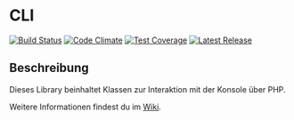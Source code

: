 # CLI

[![Build Status](https://travis-ci.org/Prowect/CLI.svg)](https://travis-ci.org/Prowect/CLI)
[![Code Climate](https://codeclimate.com/github/Prowect/CLI/badges/gpa.svg)](https://codeclimate.com/github/Prowect/CLI)
[![Test Coverage](https://codeclimate.com/github/Prowect/CLI/badges/coverage.svg)](https://codeclimate.com/github/Prowect/CLI/coverage)
[![Latest Release](https://img.shields.io/packagist/v/drips/cli.svg)](https://packagist.org/packages/drips/cli)

## Beschreibung

Dieses Library beinhaltet Klassen zur Interaktion mit der Konsole über PHP.


Weitere Informationen findest du im [Wiki](https://github.com/Prowect/CLI/wiki).
